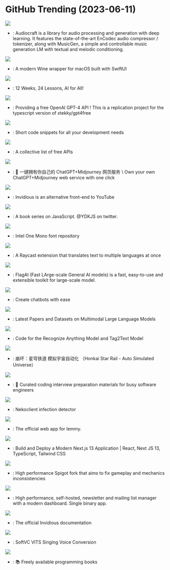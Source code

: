 # GitHub Trending (2023-06-11)

![](https://img.shields.io/badge/Python-New%20825-green?style=flat-square&logo=appveyor)
- [](https://github.comundefined): Audiocraft is a library for audio processing and generation with deep learning. It features the state-of-the-art EnCodec audio compressor / tokenizer, along with MusicGen, a simple and controllable music generation LM with textual and melodic conditioning.

![](https://img.shields.io/badge/Swift-New%20229-green?style=flat-square&logo=appveyor)
- [](https://github.comundefined): A modern Wine wrapper for macOS built with SwiftUI

![](https://img.shields.io/badge/Jupyter%20Notebook-New%20857-green?style=flat-square&logo=appveyor)
- [](https://github.comundefined): 12 Weeks, 24 Lessons, AI for All!

![](https://img.shields.io/badge/TypeScript-New%201-green?style=flat-square&logo=appveyor)
- [](https://github.comundefined): Providing a free OpenAI GPT-4 API ! This is a replication project for the typescript version of xtekky/gpt4free

![](https://img.shields.io/badge/JavaScript-New%20103-green?style=flat-square&logo=appveyor)
- [](https://github.comundefined): Short code snippets for all your development needs

![](https://img.shields.io/badge/Python-New%20201-green?style=flat-square&logo=appveyor)
- [](https://github.comundefined): A collective list of free APIs

![](https://img.shields.io/badge/TypeScript-New%20278-green?style=flat-square&logo=appveyor)
- [](https://github.comundefined): 🎨 一键拥有你自己的 ChatGPT+Midjourney 网页服务 \ Own your own ChatGPT+Midjourney web service with one click

![](https://img.shields.io/badge/Crystal-New%20238-green?style=flat-square&logo=appveyor)
- [](https://github.comundefined): Invidious is an alternative front-end to YouTube

![](https://img.shields.io/badge/none-New%2039-green?style=flat-square&logo=appveyor)
- [](https://github.comundefined): A book series on JavaScript. @YDKJS on twitter.

![](https://img.shields.io/badge/none-New%20938-green?style=flat-square&logo=appveyor)
- [](https://github.comundefined): Intel One Mono font repository

![](https://img.shields.io/badge/TypeScript-New%2012-green?style=flat-square&logo=appveyor)
- [](https://github.comundefined): A Raycast extension that translates text to multiple languages at once

![](https://img.shields.io/badge/Python-New%20327-green?style=flat-square&logo=appveyor)
- [](https://github.comundefined): FlagAI (Fast LArge-scale General AI models) is a fast, easy-to-use and extensible toolkit for large-scale model.

![](https://img.shields.io/badge/TypeScript-New%2021-green?style=flat-square&logo=appveyor)
- [](https://github.comundefined): Create chatbots with ease

![](https://img.shields.io/badge/none-New%20201-green?style=flat-square&logo=appveyor)
- [](https://github.comundefined): Latest Papers and Datasets on Multimodal Large Language Models

![](https://img.shields.io/badge/Python-New%2085-green?style=flat-square&logo=appveyor)
- [](https://github.comundefined): Code for the Recognize Anything Model and Tag2Text Model

![](https://img.shields.io/badge/Python-New%2041-green?style=flat-square&logo=appveyor)
- [](https://github.comundefined): 崩坏：星穹铁道 模拟宇宙自动化 （Honkai Star Rail - Auto Simulated Universe）

![](https://img.shields.io/badge/TypeScript-New%20118-green?style=flat-square&logo=appveyor)
- [](https://github.comundefined): 💯 Curated coding interview preparation materials for busy software engineers

![](https://img.shields.io/badge/Java-New%2026-green?style=flat-square&logo=appveyor)
- [](https://github.comundefined): Nekoclient infection detector

![](https://img.shields.io/badge/TypeScript-New%2025-green?style=flat-square&logo=appveyor)
- [](https://github.comundefined): The official web app for lemmy.

![](https://img.shields.io/badge/TypeScript-New%2035-green?style=flat-square&logo=appveyor)
- [](https://github.comundefined): Build and Deploy a Modern Next.js 13 Application | React, Next JS 13, TypeScript, Tailwind CSS

![](https://img.shields.io/badge/Java-New%2038-green?style=flat-square&logo=appveyor)
- [](https://github.comundefined): High performance Spigot fork that aims to fix gameplay and mechanics inconsistencies

![](https://img.shields.io/badge/Go-New%2028-green?style=flat-square&logo=appveyor)
- [](https://github.comundefined): High performance, self-hosted, newsletter and mailing list manager with a modern dashboard. Single binary app.

![](https://img.shields.io/badge/Dockerfile-New%208-green?style=flat-square&logo=appveyor)
- [](https://github.comundefined): The official Invidious documentation

![](https://img.shields.io/badge/Python-New%20117-green?style=flat-square&logo=appveyor)
- [](https://github.comundefined): SoftVC VITS Singing Voice Conversion

![](https://img.shields.io/badge/none-New%20205-green?style=flat-square&logo=appveyor)
- [](https://github.comundefined): 📚 Freely available programming books

